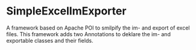 # SimpleExcelImExporter
A framework based on Apache POI to smilpify the im- and export of excel files. This framework adds two Annotations to deklare the im- and exportable classes and their fields.
